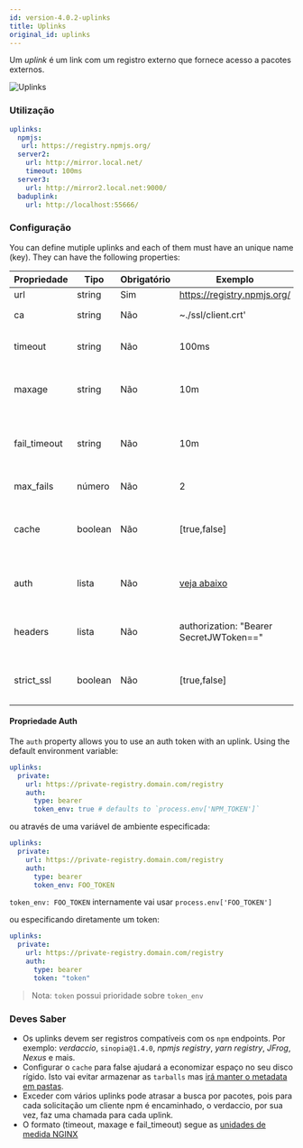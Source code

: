 ```yaml
---
id: version-4.0.2-uplinks
title: Uplinks
original_id: uplinks
---
```


Um *uplink* é um link com um registro externo que fornece acesso a pacotes externos.

![Uplinks](https://user-images.githubusercontent.com/558752/52976233-fb0e3980-33c8-11e9-8eea-5415e6018144.png)

### Utilização

```yaml
uplinks:
  npmjs:
   url: https://registry.npmjs.org/
  server2:
    url: http://mirror.local.net/
    timeout: 100ms
  server3:
    url: http://mirror2.local.net:9000/
  baduplink:
    url: http://localhost:55666/
```

### Configuração

You can define mutiple uplinks and each of them must have an unique name (key). They can have the following properties:

| Propriedade  | Tipo    | Obrigatório | Exemplo                                 | Suporte  | Descrição                                                                                                                 | Padrão     |
| ------------ | ------- | ----------- | --------------------------------------- | -------- | ------------------------------------------------------------------------------------------------------------------------- | ---------- |
| url          | string  | Sim         | https://registry.npmjs.org/             | completo | A url do registro                                                                                                         | npmjs      |
| ca           | string  | Não         | ~./ssl/client.crt'                      | completo | Local do certificado SSL                                                                                                  | No default |
| timeout      | string  | Não         | 100ms                                   | completo | define novo tempo limite para o pedido                                                                                    | 30s        |
| maxage       | string  | Não         | 10m                                     | completo | o limite de tempo para o cache ser válido                                                                                 | 2m         |
| fail_timeout | string  | Não         | 10m                                     | completo | define o tempo máximo quando uma solicitação se torna uma falha                                                           | 5m         |
| max_fails    | número  | Não         | 2                                       | completo | limite máximo de falhas                                                                                                   | 2          |
| cache        | boolean | Não         | [true,false]                            | >= 2.1   | armazenar em cache todos os tarballs remotos presentes no armazenamento                                                   | true       |
| auth         | lista   | Não         | [veja abaixo](uplinks.md#auth-property) | >= 2.5   | atribui o cabeçalho 'Autorização' [mais info](http://blog.npmjs.org/post/118393368555/deploying-with-npm-private-modules) | disabled   |
| headers      | lista   | Não         | authorization: "Bearer SecretJWToken==" | completo | lista de cabeçalhos customizados para o uplink                                                                            | disabled   |
| strict_ssl   | boolean | Não         | [true,false]                            | >= 3.0   | Se verdadeiro, requer certificados SSL válidos.                                                                           | true       |

#### Propriedade Auth

The `auth` property allows you to use an auth token with an uplink. Using the default environment variable:

```yaml
uplinks:
  private:
    url: https://private-registry.domain.com/registry
    auth:
      type: bearer
      token_env: true # defaults to `process.env['NPM_TOKEN']`
```

ou através de uma variável de ambiente especificada:

```yaml
uplinks:
  private:
    url: https://private-registry.domain.com/registry
    auth:
      type: bearer
      token_env: FOO_TOKEN
```

`token_env: FOO_TOKEN` internamente vai usar `process.env['FOO_TOKEN']`

ou especificando diretamente um token:

```yaml
uplinks:
  private:
    url: https://private-registry.domain.com/registry
    auth:
      type: bearer
      token: "token"
```

> Nota: `token` possui prioridade sobre `token_env`

### Deves Saber

* Os uplinks devem ser registros compatíveis com os `npm` endpoints. Por exemplo: *verdaccio*, `sinopia@1.4.0`, *npmjs registry*, *yarn registry*, *JFrog*, *Nexus* e mais.
* Configurar o `cache` para false ajudará a economizar espaço no seu disco rígido. Isto vai evitar armazenar as `tarballs` mas [irá manter o metadata em pastas](https://github.com/verdaccio/verdaccio/issues/391).
* Exceder com vários uplinks pode atrasar a busca por pacotes, pois para cada solicitação um cliente npm é encaminhado, o verdaccio, por sua vez, faz uma chamada para cada uplink.
* O formato (timeout, maxage e fail_timeout) segue as [unidades de medida NGINX](http://nginx.org/en/docs/syntax.html)